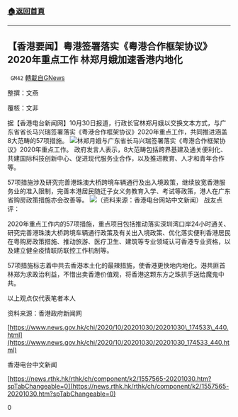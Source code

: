 ###  [:house:返回首頁](https://github.com/ourhimalayas/txt)
---

## 【香港要闻】粤港签署落实《粤港合作框架协议》2020年重点工作 林郑月娥加速香港内地化
` GM42` [轉載自GNews](https://gnews.org/zh-hans/505061/)

整撰：文燕

覆核：文非

据【香港电台新闻网】10月30日报道，行政长官林郑月娥以交换文本方式，与广东省省长马兴瑞签署落实《粤港合作框架协议》2020年重点工作，共同推进涵盖8大范畴的57项措施。
![]()![](https://gnews-media-offload.s3.amazonaws.com/wp-content/uploads/2020/10/30122816/image002-3.jpg)林郑月娥与广东省长马兴瑞签署落实《粤港合作框架协议》2020年重点工作。
政府发言人表示，8大范畴包括跨界基建及通关便利化、共建国际科技创新中心、促进现代服务业合作，以及推进教育、人才和青年合作等。

57项措施涉及研究完善港珠澳大桥跨境车辆通行及出入境政策，继续放宽香港服务业的准入限制，完善本港居民随迁子女义务教育入学、考试等政策，港人在广东省购房政策措施亦会改善等。
![]()![](https://gnews-media-offload.s3.amazonaws.com/wp-content/uploads/2020/10/30122806/image004-3.jpg)（资料来源：香港电台网站中文新闻）
战友点评：

2020年重点工作内的57项措施，重点项目包括推动落实深圳湾口岸24小时通关、研究完善港珠澳大桥跨境车辆通行政策及有关出入境政策、优化落实便利香港居民在粤购房政策措施、推动旅游、医疗卫生、建筑等专业领域认可香港专业资格，以及建立健全疫情联防联控工作机制等。

57项措施标志着中共去香港本土化的最辣措施，使香港更快地内地化。港共匪首林郑为求政治利益，不惜出卖香港价值观，将香港这颗东方之珠拱手送给魔鬼中共。

以上观点仅代表笔者本人

资料来源：香港政府新闻网

[https://www.news.gov.hk/chi/2020/10/20201030/20201030\_174533\_440.html](https://www.news.gov.hk/chi/2020/10/20201030/20201030_174533_440.html)

香港电台中文新闻

[https://news.rthk.hk/rthk/ch/component/k2/1557565-20201030.htm?spTabChangeable=0](https://news.rthk.hk/rthk/ch/component/k2/1557565-20201030.htm?spTabChangeable=0)

0
